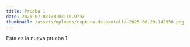 ```yaml
---
title: Prueba 1
date: 2025-07-03T03:03:10.979Z
thumbnail: /assets/uploads/captura-de-pantalla-2025-06-29-142956.png
---
```

E﻿sta es la nueva prueba 1